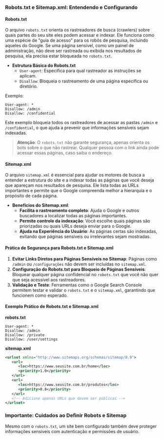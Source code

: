 ### Robots.txt e Sitemap.xml: Entendendo e Configurando

#### Robots.txt
O arquivo `robots.txt` orienta os rastreadores de busca (crawlers) sobre quais partes do seu site eles podem acessar e indexar. Ele funciona como uma espécie de "guia de acesso" para os robôs de pesquisa, incluindo aqueles do Google. Se uma página sensível, como um painel de administração, não deve ser rastreada ou exibida nos resultados de pesquisa, ela precisa estar bloqueada no `robots.txt`.

- **Estrutura Básica do Robots.txt**
  - `User-agent`: Especifica para qual rastreador as instruções se aplicam.
  - `Disallow`: Bloqueia o rastreamento de uma página específica ou diretório.

Exemplo:
```plaintext
User-agent: *
Disallow: /admin
Disallow: /confidential
```

Este exemplo bloqueia todos os rastreadores de acessar as pastas `/admin` e `/confidential`, o que ajuda a prevenir que informações sensíveis sejam indexadas.

> **Atenção**: O `robots.txt` não garante segurança, apenas orienta os bots sobre o que não rastrear. Qualquer pessoa com o link ainda pode acessar essas páginas, caso saiba o endereço.

#### Sitemap.xml
O arquivo `sitemap.xml` é essencial para ajudar os motores de busca a entender a estrutura do site e a indexar todas as páginas que você deseja que apareçam nos resultados de pesquisa. Ele lista todas as URLs importantes e permite que o Google compreenda melhor a hierarquia e o propósito de cada página.

- **Benefícios do Sitemap.xml**:
  - **Facilita o rastreamento completo**: Ajuda o Google e outros buscadores a localizar todas as páginas importantes.
  - **Permite controle da indexação**: Você escolhe quais páginas são priorizadas ou quais URLs deseja enviar para o Google.
  - **Ajuda na Experiência do Usuário**: As páginas certas são indexadas, evitando que páginas sensíveis ou irrelevantes sejam mostradas.

#### Prática de Segurança para Robots.txt e Sitemap.xml
1. **Evitar Links Diretos para Páginas Sensíveis no Sitemap**: Páginas como `/admin` ou `/configurações` não devem ser incluídas no `sitemap.xml`.
2. **Configuração do Robots.txt para Bloqueio de Páginas Sensíveis**: Bloquear qualquer página confidencial no `robots.txt` que você não quer que seja acessível aos rastreadores.
3. **Validação e Teste**: Ferramentas como o Google Search Console permitem testar e validar o `robots.txt` e o `sitemap.xml`, garantindo que funcionem como esperado.

#### Exemplo Prático de Robots.txt e Sitemap.xml

**robots.txt**
```plaintext
User-agent: *
Disallow: /admin
Disallow: /private
Disallow: /user/settings
```

**sitemap.xml**
```xml
<urlset xmlns="http://www.sitemaps.org/schemas/sitemap/0.9">
   <url>
      <loc>https://www.seusite.com.br/home</loc>
      <priority>1.0</priority>
   </url>
   <url>
      <loc>https://www.seusite.com.br/produtos</loc>
      <priority>0.8</priority>
   </url>
   <!-- Adicione apenas URLs que devem ser públicas -->
</urlset>
```

### Importante: Cuidados ao Definir Robots e Sitemap
Mesmo com o `robots.txt`, um site bem configurado também deve proteger informações sensíveis com autenticação e permissões de usuário.